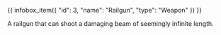 {{ infobox_item({
	"id": 3,
	"name": "Railgun",
	"type": "Weapon"
}) }}

A railgun that can shoot a damaging beam of seemingly infinite length.